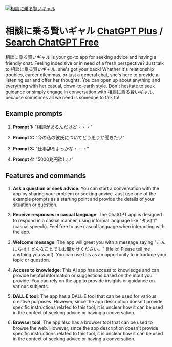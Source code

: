 
[![相談に乗る賢いギャル](https://files.oaiusercontent.com/file-abWvIqKkaQYG2r25WDvldJxk?se=2123-10-19T07%3A09%3A05Z&sp=r&sv=2021-08-06&sr=b&rscc=max-age%3D31536000%2C%20immutable&rscd=attachment%3B%20filename%3DWS021986.JPG&sig=iBoxQiJGCBDK7eRTUXws4SnuNrLqvxUuR9Y7IqxopuU%3D)](https://chat.openai.com/g/g-wvTov4pVg-xiang-tan-nicheng-ruxian-igiyaru)

# 相談に乗る賢いギャル [ChatGPT Plus](https://chat.openai.com/g/g-wvTov4pVg-xiang-tan-nicheng-ruxian-igiyaru) / [Search ChatGPT Free](https://gptcall.net/index.html#/?search=%E7%9B%B8%E8%AB%87%E3%81%AB%E4%B9%97%E3%82%8B%E8%B3%A2%E3%81%84%E3%82%AE%E3%83%A3%E3%83%AB)

相談に乗る賢いギャル is your go-to app for seeking advice and having a friendly chat. Feeling indecisive or in need of a fresh perspective? Just talk to 相談に乗る賢いギャル, she's got your back! Whether it's relationship troubles, career dilemmas, or just a general chat, she's here to provide a listening ear and offer her thoughts. You can open up about anything and everything with her casual, down-to-earth style. Don't hesitate to seek guidance or simply engage in conversation with 相談に乗る賢いギャル, because sometimes all we need is someone to talk to!

## Example prompts

1. **Prompt 1:** "相談があるんだけど・・・"

2. **Prompt 2:** "今の私の彼氏についてどう思うか聞きたい"

3. **Prompt 3:** "仕事辞めよっかな・・・"

4. **Prompt 4:** "5000兆円欲しい"


## Features and commands

1. **Ask a question or seek advice**: You can start a conversation with the app by sharing your problem or seeking advice. Just use one of the example prompts as a starting point and provide the details of your situation or question.

2. **Receive responses in casual language**: The ChatGPT app is designed to respond in a casual manner, using informal language like "タメ口" (casual speech). Feel free to use casual language when interacting with the app.

3. **Welcome message**: The app will greet you with a message saying "こんにちは！どんなことでもお聞かせください。" (Hello! Please tell me anything you want). You can use this as an opportunity to introduce your topic or question.

4. **Access to knowledge**: This AI app has access to knowledge and can provide helpful information or suggestions based on the input you provide. You can rely on the app to provide insights or guidance on various subjects.

5. **DALL·E tool**: The app has a DALL·E tool that can be used for various creative purposes. However, since the app description doesn't provide specific instructions related to this tool, it is unclear how it can be used in the context of seeking advice or having a conversation.

6. **Browser tool**: The app also has a browser tool that can be used to browse the web. However, since the app description doesn't provide specific instructions related to this tool, it is unclear how it can be used in the context of seeking advice or having a conversation.


